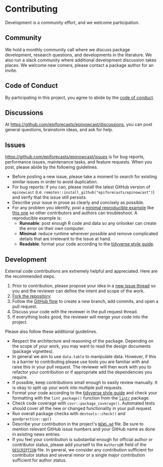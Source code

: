 # Contributing

Development is a community effort, and we welcome participation.

## Community

We hold a monthly community call where we discuss package development, research questions, and developments in the literature. We also run a slack community where additional development discussion takes places. We welcome new comers, please contact a package author for an invite.

## Code of Conduct

By participating in this project, you agree to abide by the [code of conduct](https://epiforecasts.io/epinowcast/CODE_OF_CONDUCT.html).

## Discussions

At <https://github.com/epiforecasts/epinowcast/discussions>, you can post general questions, brainstorm ideas, and ask for help.

## Issues

<https://github.com/epiforecasts/epinowcast/issues> is for bug reports, performance issues, maintenance tasks, and feature requests. When you post, please abide by the following guidelines.

* Before posting a new issue, please take a moment to search for existing similar issues in order to avoid duplication.
* For bug reports: if you can, please install the latest GitHub version of `epinowcast` (i.e. `remotes::install_github("epiforecasts/epinowcast")`) and verify that the issue still persists.
* Describe your issue in prose as clearly and concisely as possible.
* For any problem you identify, post a [minimal reproducible example](https://www.tidyverse.org/help/) like [this one](https://github.com/ropensci/targets/issues/256#issuecomment-754229683) so other contributors and authors can troubleshoot. A reproducible example is:
    * **Runnable**: post enough R code and data so any onlooker can create the error on their own computer.
    * **Minimal**: reduce runtime wherever possible and remove complicated details that are irrelevant to the issue at hand.
    * **Readable**: format your code according to the [tidyverse style guide](https://style.tidyverse.org/).

## Development

External code contributions are extremely helpful and appreciated. Here are the recommended steps.

1. Prior to contribution, please propose your idea in a [new issue thread](https://github.com/epiforecasts/epinowcast/issues) so you and the reviewer can define the intent and scope of the work.
2. [Fork the repository](https://help.github.com/articles/fork-a-repo/).
3. Follow the [GitHub flow](https://guides.github.com/introduction/flow/index.html) to create a new branch, add commits, and open a pull request.
4. Discuss your code with the reviewer in the pull request thread.
5. If everything looks good, the reviewer will merge your code into the project.

Please also follow these additional guidelines.

* Respect the architecture and reasoning of the package. Depending on the scope of your work, you may want to read the design documents (package vignettes).
* In general we aim to use `data.table` to manipulate data. However, if this is a barrier to contributing please use tools you are familiar with and raise this in your pull request. The reviewer will then work with you to refactor your contribution or if appropriate add the dependencies you require.
* If possible, keep contributions small enough to easily review manually. It is okay to split up your work into multiple pull requests.
* Format your code according to the [tidyverse style guide](https://style.tidyverse.org/) and check your formatting with the `lint_package()` function from the [`lintr`](https://github.com/jimhester/lintr) package.
* Check code coverage with `covr::package_coverage()`. Automated tests should cover all the new or changed functionality in your pull request.
* Run overall package checks with `devtools::check()` and `goodpractice::gp()`
* Describe your contribution in the project's [`NEWS.md`](https://github.com/epiforecasts/epinowcast/blob/main/NEWS.md) file. Be sure to mention relevant GitHub issue numbers and your GitHub name as done in existing news entries.
* If you feel your contribution is substantial enough for official author or contributor status, please add yourself to the `Authors@R` field of the [`DESCRIPTION`](https://github.com/ropensci/jagstargets/blob/main/DESCRIPTION) file. In general, we consider any contribution sufficient for contributor status and several minor or a single major contribution sufficient for author status.
